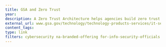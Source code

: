 ```yaml
---
title: GSA and Zero Trust
year:
description: A Zero Trust Architecture helps agencies build zero trust principles into industrial and enterprise infrastructure and workflows.
external_url: www.gsa.gov/technology/technology-products-services/it-security/zero-trust-architecture
content_tags:
type: link
filters: cybersecurity na-branded-offering for-info-security-officials
---
```




